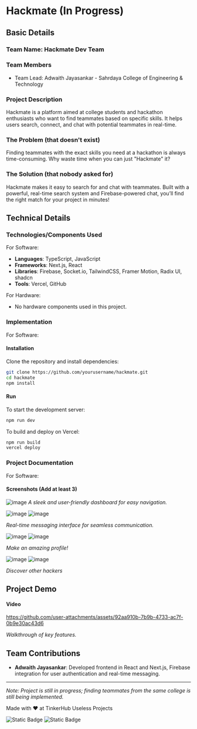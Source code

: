 
# Hackmate (In Progress)

## Basic Details
### Team Name: Hackmate Dev Team

### Team Members
- Team Lead: Adwaith Jayasankar - Sahrdaya College of Engineering & Technology

### Project Description
Hackmate is a platform aimed at college students and hackathon enthusiasts who want to find teammates based on specific skills. It helps users search, connect, and chat with potential teammates in real-time.

### The Problem (that doesn't exist)
Finding teammates with the exact skills you need at a hackathon is always time-consuming. Why waste time when you can just "Hackmate" it?

### The Solution (that nobody asked for)
Hackmate makes it easy to search for and chat with teammates. Built with a powerful, real-time search system and Firebase-powered chat, you’ll find the right match for your project in minutes!

## Technical Details
### Technologies/Components Used

For Software:
- **Languages**: TypeScript, JavaScript
- **Frameworks**: Next.js, React
- **Libraries**: Firebase, Socket.io, TailwindCSS, Framer Motion, Radix UI, shadcn
- **Tools**: Vercel, GitHub

For Hardware:
- No hardware components used in this project.

### Implementation

For Software:

#### Installation
Clone the repository and install dependencies:
```bash
git clone https://github.com/yourusername/hackmate.git
cd hackmate
npm install
```

#### Run
To start the development server:
```bash
npm run dev
```

To build and deploy on Vercel:
```bash
npm run build
vercel deploy
```

### Project Documentation

For Software:

#### Screenshots (Add at least 3)
![image](https://github.com/user-attachments/assets/c8e628a2-7390-4ac1-aa5a-8871478b7bb6)
*A sleek and user-friendly dashboard for easy navigation.*

![image](https://github.com/user-attachments/assets/0a9d9656-0aff-4ff6-8102-308c4d1d59eb)
![image](https://github.com/user-attachments/assets/b79934b8-fb1f-4b87-9474-a6bfcebf2dc1)

*Real-time messaging interface for seamless communication.*

![image](https://github.com/user-attachments/assets/ff88a8b3-f73b-44e5-9bec-e33a08df8b4b)
![image](https://github.com/user-attachments/assets/f0fca7b2-710c-44f8-bf33-fec8eb009f55)

*Make an amazing profile!*

![image](https://github.com/user-attachments/assets/f7152028-4730-472c-b378-4e9e5e98ba43)
![image](https://github.com/user-attachments/assets/298c41a0-1ea9-4f4a-b5cc-030736f1f2bc)

*Discover other hackers*

## Project Demo

#### Video

https://github.com/user-attachments/assets/92aa910b-7b9b-4733-ac7f-0b9e30ac43d6


*Walkthrough of key features.*


## Team Contributions
- **Adwaith Jayasankar**: Developed frontend in React and Next.js, Firebase integration for user authentication and real-time messaging.

---

*Note: Project is still in progress; finding teammates from the same college is still being implemented.*

Made with ❤️ at TinkerHub Useless Projects

![Static Badge](https://img.shields.io/badge/TinkerHub-24?color=%23000000&link=https%3A%2F%2Fwww.tinkerhub.org%2F)
![Static Badge](https://img.shields.io/badge/UselessProject--24-24?link=https%3A%2F%2Fwww.tinkerhub.org%2Fevents%2FQ2Q1TQKX6Q%2FUseless%2520Projects)
